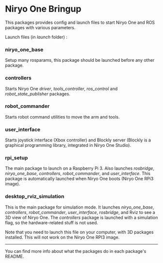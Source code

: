 # Niryo One Bringup

This packages provides config and launch files to start Niryo One and ROS packages with various parameters.

Launch files (in _launch_ folder) :

### niryo_one_base

Setup many rosparams, this package should be launched before any other package.

### controllers

Starts Niryo One _driver_, _tools_controller_, _ros_control_ and _robot_state_publisher_ packages.

### robot_commander

Starts robot command utilities to move the arm and tools.

### user_interface

Starts joystick interface (Xbox controller) and Blockly server (Blockly is a graphical programming library, integrated in Niryo One Studio).

### rpi_setup

The main package to launch on a Raspberry Pi 3. Also launches _rosbridge_, _niryo_one_base_, _controllers_, _robot_commander_, and _user_interface_. This package is automatically launched when Niryo One boots (Niryo One RPi3 image).

### desktop_rviz_simulation

This is the main package for simulation mode. It launches _niryo_one_base_, _controllers_, _robot_commander_, _user_interface_, _rosbridge_, and Rviz to see a 3D view of Niryo One. The _controllers_ package is launched with a simulation flag, so the hardware-related stuff is not used.

Note that you need to launch this file on your computer, with 3D packages installed. This will not work on the Niryo One RPI3 image.

---

You can find more info about what the packages do in each package's README.
